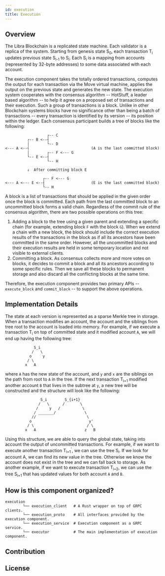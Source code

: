 ```yaml
---
id: execution
title: Execution
---
```


## Overview

The Libra Blockchain is a replicated state machine. Each validator is a replica
of the system. Starting from genesis state S<sub>0</sub>, each transaction
T<sub>i</sub> updates previous state S<sub>i-1</sub> to S<sub>i</sub>. Each
S<sub>i</sub> is a mapping from accounts (represented by 32-byte addresses) to
some data associated with each account.

The execution component takes the totally ordered transactions, computes the
output for each transaction via the Move virtual machine, applies the output on
the previous state and generates the new state. The execution system cooperates
with the consensus algorithm -- HotStuff, a leader based algorithm -- to help it
agree on a proposed set of transactions and their execution. Such a group of
transactions is a block. Unlike in other Blockchain systems blocks have no
significance other than being a batch of transactions -- every transaction is
identified by its version -- its position within the ledger. Each consensus
participant builds a tree of blocks like the following:

```
                   ┌-- C
          ┌-- B <--┤
          |        └-- D
<--- A <--┤                            (A is the last committed block)
          |        ┌-- F <--- G
          └-- E <--┤
                   └-- H

          ↓  After committing block E

                 ┌-- F <--- G
<--- A <--- E <--┤                     (E is the last committed block)
                 └-- H
```

A block is a list of transactions that should be applied in the given order once
the block is committed. Each path from the last committed block to an
uncommitted block forms a valid chain. Regardless of the commit rule of the
consensus algorithm, there are two possible operations on this tree:

1. Adding a block to the tree using a given parent and extending a specific
   chain (for example, extending block `F` with the block `G`). When we extend a
   chain with a new block, the block should include the correct execution
   results of the transactions in the block as if all its ancestors have been
   committed in the same order. However, all the uncommitted blocks and their
   execution results are held in some temporary location and not visible to
   external clients.
2. Committing a block. As consensus collects more and more votes on blocks, it
   decides to commit a block and all its ancestors according to some specific
   rules. Then we save all these blocks to permanent storage and also discard
   all the conflicting blocks at the same time.

Therefore, the execution component provides two primary APIs -- `execute_block`
and `commit_block` -- to support the above operations.

## Implementation Details

The state at each version is represented as a sparse Merkle tree in storage.
When a transaction modifies an account, the account and the siblings from tree
root to the account is loaded into memory. For example, if we execute a
transaction T<sub>i</sub> on top of committed state and it modified account `A`,
we will end up having the following tree:

```
             S_i
            /   \
           o     y
          / \
         x   A
```

where `A` has the new state of the account, and `y` and `x` are the siblings on
the path from root to `A` in the tree.  If the next transaction T<sub>i+1</sub>
modified another account `B` that lives in the subtree at `y`, a new tree will
be constructed and the structure will look like the following:

```
                S_i        S_{i+1}
               /   \      /       \
              /     y   /          \
             / _______/             \
            //                       \
           o                          y'
          / \                        / \
         x   A                      z   B
```

Using this structure, we are able to query the global state, taking into account
the output of uncommitted transactions. For example, if we want to execute
another transaction T<sub>i+1</sub><sup>'</sup>, we can use the tree
S<sub>i</sub>. If we look for account A, we can find its new value in the tree.
Otherwise we know the account does not exist in the tree and we can fall back to
storage. As another example, if we want to execute transaction T<sub>i+2</sub>,
we can use the tree S<sub>i+1</sub> that has updated values for both account `A`
and `B`.

## How is this component organized?

    execution
            └── execution_client   # A Rust wrapper on top of GRPC clients.
            └── execution_proto    # All interfaces provided by the execution component.
            └── execution_service  # Execution component as a GRPC service.
            └── executor           # The main implementation of execution component.

## Contribution

## License

